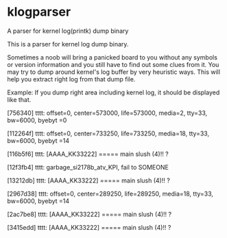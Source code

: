 # klogparser
A parser for kernel log(printk) dump binary

This is a parser for kernel log dump binary.

Sometimes a noob will bring a panicked board to you without any symbols or version information and
you still have to find out some clues from it. You may try to dump around kernel's log buffer by very
heuristic ways. This will help you extract right log from that dump file.

Example:
If you dump right area including kernel log, it should be displayed like that.

[756340] tttt: offset=0, center=573000, life=573000, media=2, tty=33, bw=6000, byebyt =0

[112264f] tttt: offset=0, center=733250, life=733250, media=18, tty=33, bw=6000, byebyt =14

[116b5f6] tttt: [AAAA_KK33222] ===== main slush (4)!! ?

[12f3fb4] tttt: garbage_si2178b_atv_KPI, fail to SOMEONE

[13212db] tttt: [AAAA_KK33222] ===== main slush (4)!! ?

[2967d38] tttt: offset=0, center=289250, life=289250, media=18, tty=33, bw=6000, byebyt =14

[2ac7be8] tttt: [AAAA_KK33222] ===== main slush (4)!! ?

[3415edd] tttt: [AAAA_KK33222] ===== main slush (4)!! ?

